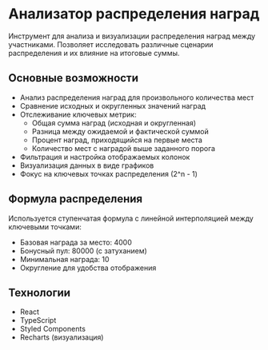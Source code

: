 # Анализатор распределения наград

Инструмент для анализа и визуализации распределения наград между участниками. Позволяет исследовать различные сценарии распределения и их влияние на итоговые суммы.

## Основные возможности

- Анализ распределения наград для произвольного количества мест
- Сравнение исходных и округленных значений наград
- Отслеживание ключевых метрик:
  - Общая сумма наград (исходная и округленная)
  - Разница между ожидаемой и фактической суммой
  - Процент наград, приходящийся на первые места
  - Количество мест с наградой выше заданного порога
- Фильтрация и настройка отображаемых колонок
- Визуализация данных в виде графиков
- Фокус на ключевых точках распределения (2^n - 1)

## Формула распределения

Используется ступенчатая формула с линейной интерполяцией между ключевыми точками:
- Базовая награда за место: 4000
- Бонусный пул: 80000 (с затуханием)
- Минимальная награда: 10
- Округление для удобства отображения

## Технологии

- React
- TypeScript
- Styled Components
- Recharts (визуализация)